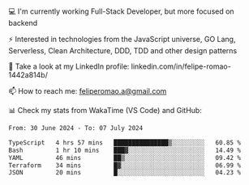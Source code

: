 💻 I'm currently working Full-Stack Developer, but more focused on backend

⚡ Interested in technologies from the JavaScript universe, GO Lang, Serverless, Clean Architecture, DDD, TDD and other design patterns

👥 Take a look at my LinkedIn profile: linkedin.com/in/felipe-romao-1442a814b/

📫 How to reach me: feliperomao.a@gmail.com

📊 Check my stats from WakaTime (VS Code) and GitHub:

<!--START_SECTION:waka-->

```txt
From: 30 June 2024 - To: 07 July 2024

TypeScript   4 hrs 57 mins   ███████████████▒░░░░░░░░░   60.85 %
Bash         1 hr 10 mins    ███▓░░░░░░░░░░░░░░░░░░░░░   14.49 %
YAML         46 mins         ██▒░░░░░░░░░░░░░░░░░░░░░░   09.42 %
Terraform    34 mins         █▓░░░░░░░░░░░░░░░░░░░░░░░   06.99 %
JSON         20 mins         █░░░░░░░░░░░░░░░░░░░░░░░░   04.23 %
```

<!--END_SECTION:waka-->
